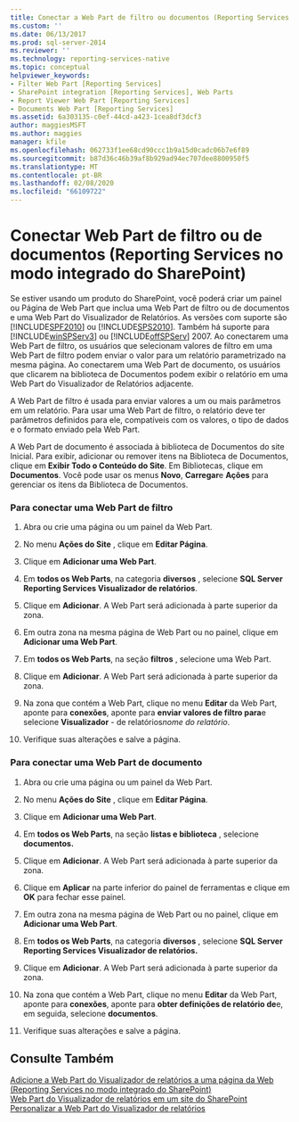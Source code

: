 ```yaml
---
title: Conectar a Web Part de filtro ou documentos (Reporting Services no modo integrado do SharePoint) | Microsoft Docs
ms.custom: ''
ms.date: 06/13/2017
ms.prod: sql-server-2014
ms.reviewer: ''
ms.technology: reporting-services-native
ms.topic: conceptual
helpviewer_keywords:
- Filter Web Part [Reporting Services]
- SharePoint integration [Reporting Services], Web Parts
- Report Viewer Web Part [Reporting Services]
- Documents Web Part [Reporting Services]
ms.assetid: 6a303135-c0ef-44cd-a423-1cea8df3dcf3
author: maggiesMSFT
ms.author: maggies
manager: kfile
ms.openlocfilehash: 062733f1ee68cd90ccc1b9a15d0cadc06b7e6f89
ms.sourcegitcommit: b87d36c46b39af8b929ad94ec707dee8800950f5
ms.translationtype: MT
ms.contentlocale: pt-BR
ms.lasthandoff: 02/08/2020
ms.locfileid: "66109722"
---
```

# <a name="connect-filter-or-documents-web-part-reporting-services-in-sharepoint-integrated-mode"></a>Conectar Web Part de filtro ou de documentos (Reporting Services no modo integrado do SharePoint)
  Se estiver usando um produto do SharePoint, você poderá criar um painel ou Página de Web Part que inclua uma Web Part de filtro ou de documentos e uma Web Part do Visualizador de Relatórios. As versões com suporte são [!INCLUDE[SPF2010](../includes/spf2010-md.md)] ou [!INCLUDE[SPS2010](../includes/sps2010-md.md)]. Também há suporte para [!INCLUDE[winSPServ3](../includes/winspserv3-md.md)] ou [!INCLUDE[offSPServ](../includes/offspserv-md.md)] 2007. Ao conectarem uma Web Part de filtro, os usuários que selecionam valores de filtro em uma Web Part de filtro podem enviar o valor para um relatório parametrizado na mesma página. Ao conectarem uma Web Part de documento, os usuários que clicarem na biblioteca de Documentos podem exibir o relatório em uma Web Part do Visualizador de Relatórios adjacente.  
  
 A Web Part de filtro é usada para enviar valores a um ou mais parâmetros em um relatório. Para usar uma Web Part de filtro, o relatório deve ter parâmetros definidos para ele, compatíveis com os valores, o tipo de dados e o formato enviado pela Web Part.  
  
 A Web Part de documento é associada à biblioteca de Documentos do site Inicial. Para exibir, adicionar ou remover itens na Biblioteca de Documentos, clique em **Exibir Todo o Conteúdo do Site**. Em Bibliotecas, clique em **Documentos**. Você pode usar os menus **Novo**, **Carregar**e **Ações** para gerenciar os itens da Biblioteca de Documentos.  
  
### <a name="to-connect-a-filter-web-part"></a>Para conectar uma Web Part de filtro  
  
1.  Abra ou crie uma página ou um painel da Web Part.  
  
2.  No menu **Ações do Site** , clique em **Editar Página**.  
  
3.  Clique em **Adicionar uma Web Part**.  
  
4.  Em **todos os Web Parts**, na categoria **diversos** , selecione **SQL Server Reporting Services Visualizador de relatórios**.  
  
5.  Clique em **Adicionar**. A Web Part será adicionada à parte superior da zona.  
  
6.  Em outra zona na mesma página de Web Part ou no painel, clique em **Adicionar uma Web Part**.  
  
7.  Em **todos os Web Parts**, na seção **filtros** , selecione uma Web Part.  
  
8.  Clique em **Adicionar**. A Web Part será adicionada à parte superior da zona.  
  
9. Na zona que contém a Web Part, clique no menu **Editar** da Web Part, aponte para **conexões**, aponte para **enviar valores de filtro para**e selecione **Visualizador** - de relatórios*nome do relatório*.  
  
10. Verifique suas alterações e salve a página.  
  
### <a name="to-connect-a-documents-web-part"></a>Para conectar uma Web Part de documento  
  
1.  Abra ou crie uma página ou um painel da Web Part.  
  
2.  No menu **Ações do Site** , clique em **Editar Página**.  
  
3.  Clique em **Adicionar uma Web Part**.  
  
4.  Em **todos os Web Parts**, na seção **listas e biblioteca** , selecione **documentos.**  
  
5.  Clique em **Adicionar**. A Web Part será adicionada à parte superior da zona.  
  
6.  Clique em **Aplicar** na parte inferior do painel de ferramentas e clique em **OK** para fechar esse painel.  
  
7.  Em outra zona na mesma página de Web Part ou no painel, clique em **Adicionar uma Web Part**.  
  
8.  Em **todos os Web Parts**, na categoria **diversos** , selecione **SQL Server Reporting Services Visualizador de relatórios.**  
  
9. Clique em **Adicionar**. A Web Part será adicionada à parte superior da zona.  
  
10. Na zona que contém a Web Part, clique no menu **Editar** da Web Part, aponte para **conexões**, aponte para **obter definições de relatório de**e, em seguida, selecione **documentos**.  
  
11. Verifique suas alterações e salve a página.  
  
## <a name="see-also"></a>Consulte Também  
 [Adicione a Web Part do Visualizador de relatórios a uma página da Web &#40;Reporting Services no modo integrado do SharePoint&#41;](report-server-sharepoint/add-reporting-services-content-types-to-a-sharepoint-library.md)   
 [Web Part do Visualizador de relatórios em um site do SharePoint](../../2014/reporting-services/report-viewer-web-part-on-a-sharepoint-site.md)   
 [Personalizar a Web Part do Visualizador de relatórios](../../2014/reporting-services/customize-the-report-viewer-web-part.md)  
  
  
